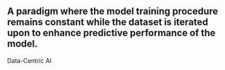 A paradigm where the model training procedure remains constant while the dataset is iterated upon to enhance predictive performance of the model.
---
Data-Centric AI
